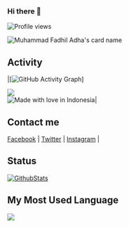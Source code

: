 ### Hi there 👋
![Profile views](https://komarev.com/ghpvc/?username=defadels&color=brightgreen)

![Muhammad Fadhil Adha's card name](https://cardivo.vercel.app/api?name=Muhammad%20Fadhil%20Adha&description=Hi,%20i%27m%20a%20front%20end%20web%20developer%20and%20i%27m%2020%20y.o.%20Nice%20to%20meet%20you%20%F0%9F%91%8B&image=https://avatars.githubusercontent.com/u/59252427?v=4&backgroundColor=%23ecf0f1&instagram=fadhil.adhaa&linkedin=%Muhammad%20Fadhil%20Adha%20%20&github=defadels&twitter=defadels&pattern=ticTacToe&colorPattern=%23eaeaea)

## Activity

|[![GitHub Activity Graph](https://activity-graph.herokuapp.com/graph?username=defadels&bg_color=000000&color=fefefe&line=7f3ace&point=fefefe&area=true&hide_border=true)]

<!--
(https://github.com/defadels)|<img width="432" src="https://github-readme-stats-eight-theta.vercel.app/api/top-langs/?username=defadels&layout=compact&langs_count=8&theme=midnight-purple&hide=css,tsql,html,scss,less,makefile,shell,dockerfile&hide_border=true" /><br/>
-->

<img src="https://komarev.com/ghpvc/?username=defadels&style=for-the-badge&color=7f3ace&bg=000"/><br/>
![Made with love in Indonesia](https://madewithlove.now.sh/id?heart=true&colorA=%23000000&colorB=%23ff0000&template=for-the-badge)|


## Contact me

[Facebook](https://facebook.com/defadels) | [Twitter](https://twitter.com/defadels) | [Instagram](https://instagram.com/fadhil.adhaa) |  

<!-- Here are some ideas to get you started: -->
<!-- 
- 🔭 I’m currently working on ...
- 🌱 I’m currently learning ...
- 👯 I’m looking to collaborate on ...
- 🤔 I’m looking for help with ...
- 💬 Ask me about ...
- 📫 How to reach me: ...
- 😄 Pronouns: ...
- ⚡ Fun fact: ... -->

## Status

[![GithubStats](https://github-readme-stats.vercel.app/api?username=defadels&show_icons=true)](https://github.com/defadels)

## My Most Used Language

<img src="https://github-readme-stats.vercel.app/api/top-langs/?username=defadels&theme=vue">
